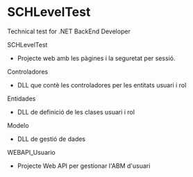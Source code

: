 # SCHLevelTest
Technical test for .NET BackEnd Developer

SCHLevelTest
  - Projecte web amb les pàgines i la seguretat per sessió.
  
Controladores
  - DLL que contè les controladores per les entitats usuari i rol
  
Entidades
  - DLL de definició de les clases usuari i rol
  
Modelo
  - DLL de gestió de dades
  
WEBAPI_Usuario
  - Projecte Web API per gestionar l'ABM d'usuari
